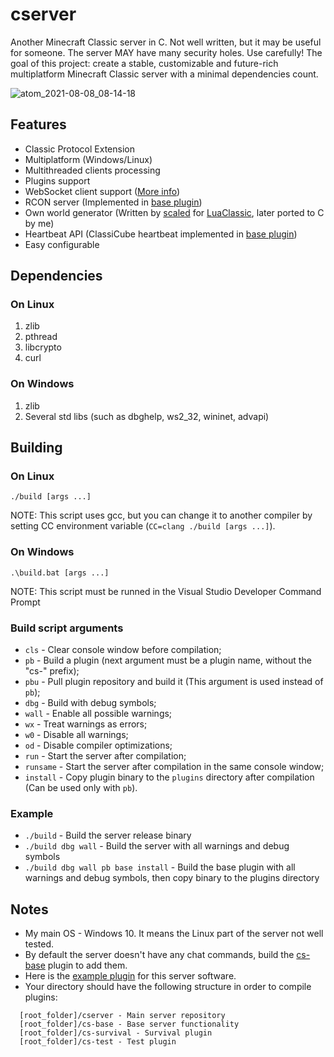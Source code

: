 # cserver
Another Minecraft Classic server in C. Not well written, but it may be useful for someone. The server MAY have many security holes. Use carefully!
The goal of this project: create a stable, customizable and future-rich multiplatform Minecraft Classic server with a minimal dependencies count.

![atom_2021-08-08_08-14-18](https://user-images.githubusercontent.com/40758030/128621626-65725e58-561f-4cee-bbdb-fdf69c17b9a2.png)


## Features
* Classic Protocol Extension
* Multiplatform (Windows/Linux)
* Multithreaded clients processing
* Plugins support
* WebSocket client support ([More info](https://www.classicube.net/api/docs/server))
* RCON server (Implemented in [base plugin](https://github.com/igor725/cs-base))
* Own world generator (Written by [scaled](https://github.com/scaledteam) for [LuaClassic](https://github.com/igor725/LuaClassic), later ported to C by me)
* Heartbeat API (ClassiCube heartbeat implemented in [base plugin](https://github.com/igor725/cs-base))
* Easy configurable

## Dependencies

### On Linux
1. zlib
2. pthread
3. libcrypto
4. curl

### On Windows
1. zlib
2. Several std libs (such as dbghelp, ws2_32, wininet, advapi)

## Building

### On Linux
``./build [args ...]``

NOTE: This script uses gcc, but you can change it to another compiler by setting CC environment variable (``CC=clang ./build [args ...]``).

### On Windows
``.\build.bat [args ...]``

NOTE: This script must be runned in the Visual Studio Developer Command Prompt

### Build script arguments
* ``cls`` - Clear console window before compilation;
* ``pb`` - Build a plugin (next argument must be a plugin name, without the "cs-" prefix);
* ``pbu`` - Pull plugin repository and build it (This argument is used instead of ``pb``);
* ``dbg`` - Build with debug symbols;
* ``wall`` - Enable all possible warnings;
* ``wx`` - Treat warnings as errors;
* ``w0`` - Disable all warnings;
* ``od`` - Disable compiler optimizations;
* ``run`` - Start the server after compilation;
* ``runsame`` - Start the server after compilation in the same console window;
* ``install`` - Copy plugin binary to the ``plugins`` directory after compilation (Can be used only with ``pb``).


### Example
* ``./build`` - Build the server release binary
* ``./build dbg wall`` - Build the server with all warnings and debug symbols
* ``./build dbg wall pb base install`` - Build the base plugin with all warnings and debug symbols, then copy binary to the plugins directory

## Notes
* My main OS - Windows 10. It means the Linux part of the server not well tested.
* By default the server doesn't have any chat commands, build the [cs-base](https://github.com/igor725/cs-base) plugin to add them.
* Here is the [example plugin](https://github.com/igor725/cs-test) for this server software.
* Your directory should have the following structure in order to compile plugins:
```
  [root_folder]/cserver - Main server repository
  [root_folder]/cs-base - Base server functionality
  [root_folder]/cs-survival - Survival plugin
  [root_folder]/cs-test - Test plugin
```
